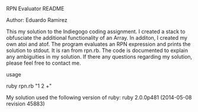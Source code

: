 RPN Evaluator README

Author: Eduardo Ramirez


This my solution to the Indiegogo coding assignment. I created a stack to obfusciate the additional functionality of an Array. In additon, I created my own atoi and atof. The program evaluates an RPN expression and prints the solution to stdout. It is ran from rpn.rb. The code is documented to explain any ambiguities in my solution. If there any questions regarding my solution, please feel free to contact me.


usage

  ruby rpn.rb "1 2 +"


My solution used the following version of ruby:
  ruby 2.0.0p481 (2014-05-08 revision 45883)